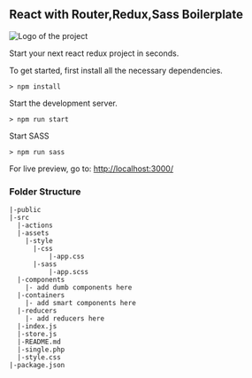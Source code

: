 ## React with Router,Redux,Sass Boilerplate

![Logo of the project](https://raw.githubusercontent.com/abhisheksatre/React-Router-Redux-Boilerplate/master/public/banner-new.jpg)


Start your next react redux project in seconds.

To get started, first install all the necessary dependencies.
```
> npm install
```

Start the development server.
```
> npm run start
```

Start SASS
```
> npm run sass
```

For live preview, go to: [http://localhost:3000/](http://localhost:3000/)

### Folder Structure

```shell
|-public	
|-src
  |-actions
  |-assets
    |-style	
      |-css
          |-app.css
      |-sass
          |-app.scss
  |-components
    |- add dumb components here 
  |-containers
    |- add smart components here 	
  |-reducers
    |- add reducers here 	
  |-index.js
  |-store.js
  |-README.md
  |-single.php
  |-style.css
|-package.json  
```